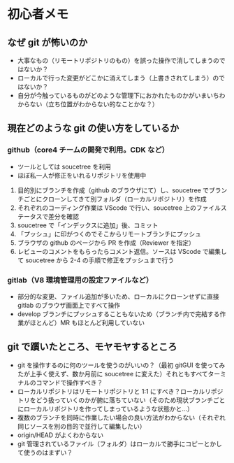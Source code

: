 # 初心者メモ

## なぜ git が怖いのか

- 大事なもの（リモートリポジトリのもの）を誤った操作で消してしまうのではないか？
- ローカルで行った変更がどこかに消えてしまう（上書きされてしまう）のではないか？
- 自分が今触っているものがどのような管理下におかれたものかがいまいちわからない（立ち位置がわからない的なことかな？）

## 現在どのような git の使い方をしているか

### github（core4 チームの開発で利用。CDK など）

- ツールとしては soucetree を利用
- ほぼ私一人が修正をいれるリポジトリを使用中

1. 目的別にブランチを作成（github のブラウザにて）し、soucetree でブランチごとにクローンしてきて別フォルダ（ローカルリポジトリ）を作成
2. それぞれのコーディング作業は VScode で行い、soucetree 上のファイルステータスで差分を確認
3. soucetree で「インデックスに追加」後、コミット
4. 「プッシュ」に印がつくのでそこからリモートブランチにプッシュ
5. ブラウザの github のページから PR を作成（Reviewer を指定）
6. レビューのコメントをもらったらコメント返信。ソースは VScode で編集して soucetree から 2-4 の手順で修正をプッシュまで行う

### gitlab（V8 環境管理用の設定ファイルなど）

- 部分的な変更、ファイル追加が多いため、ローカルにクローンせずに直接 gitlab のブラウザ画面上ですべて操作
- develop ブランチにプッシュすることもないため（ブランチ内で完結する作業がほとんど）MR もほとんど利用していない

## git で躓いたところ、モヤモヤするところ

- git を操作するのに何のツールを使うのがいいの？（最初 gitGUI を使ってみたが上手く使えず、数か月前に soucetree に変えた）それともすべてターミナルのコマンドで操作すべき？
- ローカルリポジトリはリモートリポジトリと 1:1 にすべき？ローカルリポジトリをどう扱っていくのかが腑に落ちていない（そのため現状ブランチごとにローカルリポジトリを作ってしまっているような状態かと…）
- 複数のブランチを同時に作業したい場合の良い方法がわからない（それぞれ同じソースを別の目的で並行して編集したい）
- origin/HEAD がよくわからない
- git 管理されているファイル（フォルダ）はローカルで勝手にコピーとかして使うのはまずい？
